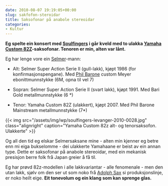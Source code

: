 ```yaml
---
date: 2010-08-07 19:19:05+00:00
slug: sakfofon-steroidar
title: Saksofonar på anabole stereoidar
categories:
- Kultur
---
```


**Eg spelte ein konsert med [Soulfingers](http://soulfingers.no) i går kveld med to ulakka [Yamaha Custom 82Z](http://www.saxophoneman.com/index_files/YAS_82Z.htm)-saksofonar. Tenoren er min, alten var lånt.**

<!--more-->

Eg har lenge vore ein [Selmer](http://www.selmer.com/)-mann:
	
  * Alt: Selmer Super Action Serie II (gull-lakk), kjøpt 1986 (for konfirmasjonspengane). Med [Phil Barone](http://www.philbarone.com/) custom Meyer ebonittmunnstykke (6M, opna til vel 7)
	
  * Sopran: Selmer Super Action Serie II (svart lakk), kjøpt 1991. Med Bari Gold metallmunnstykke (6 *)
	
  * Tenor: Yamaha Custom 82Z (ulakkert), kjøpt 2007. Med Phil Barone Mainstream metallmunnstykke (7*)

{{< img src="/assets/img/wp/soulfingers-levanger-2010-0028.jpg" class="alignright" caption="Yamaha Custom 82z alt- og tenorsaksofon. Ulakkerte" >}}

Og all den tid eg elskar Selmersaksane mine - alten min kjenner eg betre enn mi eiga bukselomme - dei ulakkerte Yamahaane er beist av ein annan type. Dette er saksofonar på anabole stereoidar, med ein mekanisk presisjon berre folk frå Japan greier å få til. 

Eg har prøvd 82z-modellen i alle lakkvariantar - alle fenomenale - men den utan lakk, sjølv om den ser ut som noko frå [Adolph Sax](http://nn.wikipedia.org/wiki/Adolphe_Sax) si produksjonslinje, er noko heilt eige. **Eit tonevolum og ein klang som kan sprenge glas.**
